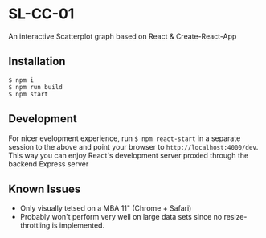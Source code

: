 # SL-CC-01

An interactive Scatterplot graph based on React & Create-React-App

## Installation

```
$ npm i
$ npm run build
$ npm start
```

## Development

For nicer evelopment experience, run ```$ npm react-start``` in a separate session to the above and point your browser to ```http://localhost:4000/dev```. This way you can enjoy React's development server proxied through the backend Express server
## Known Issues

- Only visually tetsed on a MBA 11" (Chrome + Safari)
- Probably won't perform very well on large data sets since no resize-throttling is implemented.
